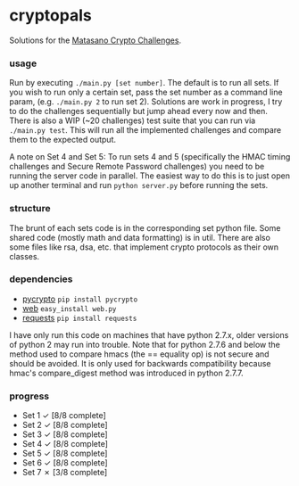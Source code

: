 # cryptopals
Solutions for the [Matasano Crypto Challenges](http://cryptopals.com).

### usage
Run by executing ```./main.py [set number]```. The default is to run all sets. If you wish to run only a certain set, pass the set number as a command line param, (e.g. ```./main.py 2``` to run set 2). Solutions are work in progress, I try to do the challenges sequentially but jump ahead every now and then. There is also a WIP (~20 challenges) test suite that you can run via ```./main.py test```. This will run all the implemented challenges and compare them to the expected output.

A note on Set 4 and Set 5: To run sets 4 and 5 (specifically the HMAC timing challenges and Secure Remote Password challenges) you need to be running the server code in parallel. The easiest way to do this is to just open up another terminal and run ```python server.py``` before running the sets.

### structure
The brunt of each sets code is in the corresponding set python file. Some shared code (mostly math and data formatting) is in util. There are also some files like rsa, dsa, etc. that implement crypto protocols as their own classes.

### dependencies
* [pycrypto](https://www.dlitz.net/software/pycrypto/) ```pip install pycrypto```
* [web](http://webpy.org) ```easy_install web.py```
* [requests](http://docs.python-requests.org/en/latest/) ```pip install requests```

I have only run this code on machines that have python 2.7.x, older versions of python 2 may run into trouble. Note that for python 2.7.6 and below the method used to compare hmacs (the == equality op) is not secure and should be avoided. It is only used for backwards compatibility because hmac's compare_digest method was introduced in python 2.7.7.

### progress
* Set 1 ✓ [8/8 complete]
* Set 2 ✓ [8/8 complete]
* Set 3 ✓ [8/8 complete]
* Set 4 ✓ [8/8 complete]
* Set 5 ✓ [8/8 complete]
* Set 6 ✓ [8/8 complete]
* Set 7 ✗ [3/8 complete]
